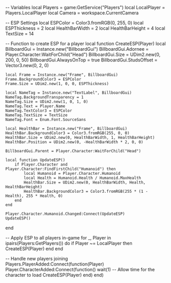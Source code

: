-- Variables
local Players = game:GetService("Players")
local LocalPlayer = Players.LocalPlayer
local Camera = workspace.CurrentCamera

-- ESP Settings
local ESPColor = Color3.fromRGB(0, 255, 0)
local ESPThickness = 2
local HealthBarWidth = 2
local HealthBarHeight = 4
local TextSize = 14

-- Function to create ESP for a player
local function CreateESP(Player)
    local BillboardGui = Instance.new("BillboardGui")
    BillboardGui.Adornee = Player.Character:WaitForChild("Head")
    BillboardGui.Size = UDim2.new(0, 200, 0, 50)
    BillboardGui.AlwaysOnTop = true
    BillboardGui.StudsOffset = Vector3.new(0, 2, 0)

    local Frame = Instance.new("Frame", BillboardGui)
    Frame.BackgroundColor3 = ESPColor
    Frame.Size = UDim2.new(1, 0, 0, ESPThickness)

    local NameTag = Instance.new("TextLabel", BillboardGui)
    NameTag.BackgroundTransparency = 1
    NameTag.Size = UDim2.new(1, 0, 1, 0)
    NameTag.Text = Player.Name
    NameTag.TextColor3 = ESPColor
    NameTag.TextSize = TextSize
    NameTag.Font = Enum.Font.SourceSans

    local HealthBar = Instance.new("Frame", BillboardGui)
    HealthBar.BackgroundColor3 = Color3.fromRGB(255, 0, 0)
    HealthBar.Size = UDim2.new(0, HealthBarWidth, 1, HealthBarHeight)
    HealthBar.Position = UDim2.new(0, -HealthBarWidth * 2, 0, 0)

    BillboardGui.Parent = Player.Character:WaitForChild("Head")

    local function UpdateESP()
        if Player.Character and Player.Character:FindFirstChild("Humanoid") then
            local Humanoid = Player.Character.Humanoid
            local Health = Humanoid.Health / Humanoid.MaxHealth
            HealthBar.Size = UDim2.new(0, HealthBarWidth, Health, HealthBarHeight)
            HealthBar.BackgroundColor3 = Color3.fromRGB(255 * (1 - Health), 255 * Health, 0)
        end
    end

    Player.Character.Humanoid.Changed:Connect(UpdateESP)
    UpdateESP()
end

-- Apply ESP to all players in-game
for _, Player in ipairs(Players:GetPlayers()) do
    if Player ~= LocalPlayer then
        CreateESP(Player)
    end
end

-- Handle new players joining
Players.PlayerAdded:Connect(function(Player)
    Player.CharacterAdded:Connect(function()
        wait(1) -- Allow time for the character to load
        CreateESP(Player)
    end)
end)
